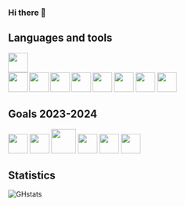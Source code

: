 ### Hi there 👋

<!--
**Xenophee/Xenophee** is a ✨ _special_ ✨ repository because its `README.md` (this file) appears on your GitHub profile.

Here are some ideas to get you started:

- 🔭 I’m currently working on ...
- 🌱 I’m currently learning ...
- 👯 I’m looking to collaborate on ...
- 🤔 I’m looking for help with ...
- 💬 Ask me about ...
- 📫 How to reach me: ...
- 😄 Pronouns: ...
- ⚡ Fun fact: ...
-->

## Languages and tools


<img align="left" src="https://cdn.jsdelivr.net/gh/devicons/devicon/icons/html5/html5-plain-wordmark.svg" width="40px" style="padding-right:1000px;">
<img align="left" src="https://cdn.jsdelivr.net/gh/devicons/devicon/icons/css3/css3-plain-wordmark.svg" width="40px">
<img align="left" src="https://cdn.jsdelivr.net/gh/devicons/devicon/icons/javascript/javascript-plain.svg" width="40px">
<img align="left" src="https://cdn.jsdelivr.net/gh/devicons/devicon/icons/php/php-plain.svg" width="40px">
<img align="left" src="https://cdn.jsdelivr.net/gh/devicons/devicon/icons/mysql/mysql-plain-wordmark.svg" width="40px">


<p align="left">
<img src="https://cdn.jsdelivr.net/gh/devicons/devicon/icons/vscode/vscode-original-wordmark.svg" width="40px">
<img src="https://cdn.jsdelivr.net/gh/devicons/devicon/icons/bootstrap/bootstrap-original-wordmark.svg" width="40px">
<img src="https://cdn.jsdelivr.net/gh/devicons/devicon/icons/figma/figma-original.svg" width="40px">
<img src="https://cdn.jsdelivr.net/gh/devicons/devicon/icons/git/git-original.svg" width="40px">
</p>


## Goals 2023-2024

<p align="left">
<img src="https://cdn.jsdelivr.net/gh/devicons/devicon/icons/symfony/symfony-original-wordmark.svg" width="40px">
<img src="https://cdn.jsdelivr.net/gh/devicons/devicon/icons/laravel/laravel-plain-wordmark.svg" width="40px">
<img src="https://cdn.jsdelivr.net/gh/devicons/devicon/icons/nodejs/nodejs-plain-wordmark.svg" width="50px">
<img src="https://cdn.jsdelivr.net/gh/devicons/devicon/icons/react/react-original-wordmark.svg" width="40px">
<img src="https://cdn.jsdelivr.net/gh/devicons/devicon/icons/electron/electron-original.svg" width="40px">
<img src="https://cdn.jsdelivr.net/gh/devicons/devicon/icons/sass/sass-original.svg" width="40px">
</p>


## Statistics

![GHstats](https://github-readme-stats.vercel.app/api?username=Xenophee&show_icons=true)
          
          
          


